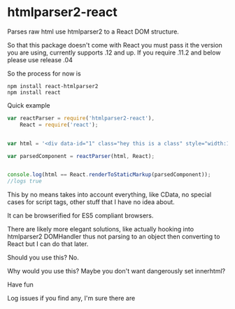 htmlparser2-react
================

Parses raw html use htmlparser2 to a React DOM structure.

So that this package doesn't come with React you must pass it the version you are using, currently supports .12 and up.
If you require .11.2 and below please use release .04

So the process for now is
```
npm install react-htmlparser2
npm install react
```

Quick example
```javascript
var reactParser = require('htmlparser2-react'),
	React = require('react');


var html = '<div data-id="1" class="hey this is a class" style="width:100%;height: 100%;"><article id="this-article"><p>hey this is a paragraph</p><div><ul><li>1</li><li>2</li><li>3</li></ul></div></article></div>';

var parsedComponent = reactParser(html, React);


console.log(html == React.renderToStaticMarkup(parsedComponent));
//logs true
```


This by no means takes into account everything, like CData, no special cases for script tags, other stuff that I have no idea about.

It can be browserified for ES5 compliant browsers.

There are likely more elegant solutions, like actually hooking into htmlparser2 DOMHandler thus not parsing to an object then converting to React but I can do that later.


Should you use this? No.

Why would you use this? Maybe you don't want dangerously set innerhtml?

Have fun

Log issues if you find any, I'm sure there are
